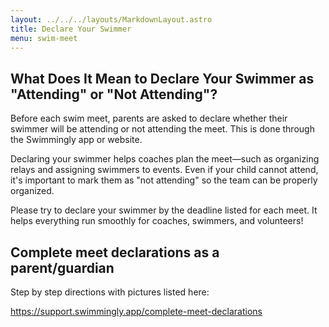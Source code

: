 ```yaml
---
layout: ../../../layouts/MarkdownLayout.astro
title: Declare Your Swimmer
menu: swim-meet
---
```


## What Does It Mean to Declare Your Swimmer as "Attending" or "Not Attending"?

Before each swim meet, parents are asked to declare whether their swimmer will be attending or not attending the meet. This is done through the Swimmingly app or website.

Declaring your swimmer helps coaches plan the meet—such as organizing relays and assigning swimmers to events. Even if your child cannot attend, it's important to mark them as "not attending" so the team can be properly organized.

Please try to declare your swimmer by the deadline listed for each meet. It helps everything run smoothly for coaches, swimmers, and volunteers\!

## Complete meet declarations as a parent/guardian

Step by step directions with pictures listed here:

https://support.swimmingly.app/complete-meet-declarations